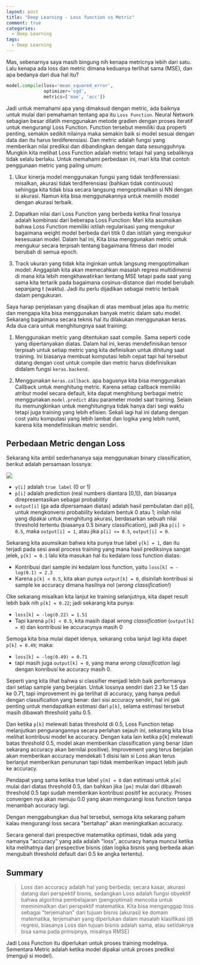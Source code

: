 ```yaml
---
layout: post
title: "Deep Learning - Loss function vs Metric"
comment: true
categories:
  - Deep Learning
tags:
  - Deep Learning
---
```


Mas, sebenarnya saya masih bingung nih kenapa metricnya lebih dari satu. Lalu kenapa ada loss dan metric dimana keduanya terlihat sama (MSE), dan apa bedanya dari dua hal itu?

```python
model.compile(loss='mean_squared_error',
              optimizer='sgd',
              metrics=['mae', 'acc'])
```

Jadi untuk memahami apa yang dimaksud dengan metric, ada baiknya untuk mulai dari pemahaman tentang apa itu `Loss Function`. Neural Network sebagian besar dilatih menggunakan metode gradien dengan proses iteratif untuk mengurangi Loss Function. Function tersebut memiliki dua properti penting, semakin sedikit nilainya maka semakin baik si model sesuai dengan data dan itu harus terdiferensiasi. Dan metric adalah fungsi yang memberikan nilai prediksi dan dibandingkan dengan data sesungguhnya. Mungkin kita melihat Loss Function adalah metric tetapi hal yang sebaliknya tidak selalu berlaku. Untuk memahami perbedaan ini, mari kita lihat contoh penggunaan metric yang paling umum:

1. Ukur kinerja model menggunakan fungsi yang tidak terdiferensiasi: misalkan, akurasi tidak terdiferensiasi (bahkan tidak continuous) sehingga kita tidak bisa secara langsung mengoptimalkan si NN dengan si akurasi. Namun kita bisa menggunakannya untuk memilih model dengan akurasi terbaik.

2. Dapatkan nilai dari Loss Function yang berbeda ketika final lossnya adalah kombinasi dari beberapa Loss Function: Mari kita asumsikan bahwa Loss Function memiliki istilah regularisasi yang mengukur bagaimana weight model berbeda dari titik 0 dan istilah yang mengukur kesesuaian model. Dalam hal ini, Kita bisa menggunakan metric untuk mengukur secara terpisah tentang bagaimana fitness dari model berubah di semua epoch.

3. Track ukuran yang tidak kita inginkan untuk langsung mengoptimalkan model: Anggaplah kita akan memecahkan masalah regresi multidimensi di mana kita lebih mengkhawatirkan tentang MSE tetapi pada saat yang sama kita tertarik pada bagaimana cosinus-distance dari model berubah sepanjang t (waktu). Jadi itu perlu dijadikan sebagai metric terbaik dalam pengukuran.

Saya harap penjelasan yang disajikan di atas membuat jelas apa itu metric dan mengapa kita bisa menggunakan banyak metric dalam satu model. Sekarang bagaimana secara teknis hal itu dilakukan menggunakan keras. Ada dua cara untuk menghitungnya saat training:

1. Menggunakan metric yang ditentukan saat compile. Sama seperti code yang dipertanyakan diatas. Dalam hal ini, keras mendefinisikan tensor terpisah untuk setiap metric yang kita definisikan untuk dihitung saat training. Ini biasanya membuat komputasi lebih cepat tapi hal tersebut datang dengan cost untuk compile dan metric harus didefinisikan didalam fungsi `keras.backend`.

2. Menggunakan `keras.callback`. apa bagusnya kita bisa menggunakan Callback untuk menghitung metric. Karena setiap callback memiliki atribut model secara default, kita dapat menghitung berbagai metric menggunakan `model.predict` atau parameter model saat training. Selain itu memungkinkan untuk menghitungnya tidak hanya dari segi waktu tetapi juga training yang lebih efisien. Sekali lagi hal ini datang dengan cost yaitu komputasi yang lebih lambat dan logika yang lebih rumit, karena kita mendefinisikan metric sendiri.

## Perbedaan Metric dengan Loss
Sekarang kita ambil sederhananya saja menggunakan binary classification, berikut adalah persamaan lossnya:

![](https://i.stack.imgur.com/ganiv.png)

- `y[i]` adalah `true label` (0 or 1)
- `p[i]` adalah prediction (real numbers diantara [0,1]), dan biasanya direpresentasikan sebagai probability
- `output[i]` (ga ada dipersamaan diatas) adalah hasil pembulatan dari p[i], untuk mengkonversi probability kedalam bentuk 0 atau 1; inilah nilai yang dipakai untuk menghitung akurasi, berdasarkan sebuah nilai threshold tertentu (biasanya 0.5 binary classification), jadi jika `p[i] > 0.5`, maka `output[i] = 1`, atau jika `p[i] <= 0.5`, `output[i] = 0`.

Sekarang kita asumsikan bahwa kita punya true label `y[k] = 1`, dan itu terjadi pada sesi awal process training yang mana hasil prediksinya sangat jelek, `p[k] = 0.1` lalu kita masukan hal itu kedalam loss function diatas:

- Kontribusi dari sample ini kedalam loss function, yaitu `loss[k] = -log(0.1) = 2.3`
- Karena `p[k] < 0.5`, kita akan punya `output[k] = 0`, disinilah kontribusi si sample ke accuracy dimana hasilnya nol (*wrong classification!*)

Oke sekarang misalkan kita lanjut ke training selanjutnya, kita dapet result lebih baik nih `p[k] = 0.22`; jadi sekarang kita punya:

- `loss[k] = -log(0.22) = 1.51`
- Tapi karena `p[k] < 0.5`, kita masih dapat *wrong classification* (`output[k] = 0`) dan kontribusi ke accuracynya masih 0

Semoga kita bisa mulai dapet idenya, sekarang coba lanjut lagi kita dapet `p[k] = 0.49`; maka:

- `loss[k] = -log(0.49) = 0.71`
- tapi masih juga `output[k] = 0`, yang mana *wrong classification* lagi dengan konribusi ke accuracy masih 0.

Seperti yang kita lihat bahwa si classifier menjadi lebih baik performanya dari setiap sample yang berjalan. Untuk lossnya sendiri dari 2.3 ke 1.5 dan ke 0.71, tapi improvement ini ga terlihat di accuracy, yang hanya peduli dengan classification yang benar: dari sisi accuracy sendiri, hal ini gak penting untuk mendapatkan estimasi dari `p[k]`, selama estimasi tersebut masih dibawah threshold yaitu 0.5.

Dan ketika `p[k]` melewati batas threshold di 0.5, Loss Function tetap melanjutkan pengurangannya secara perlahan sejauh ini, sekarang kita bisa melihat kontribusi model ke accuracy. Dengan kata lain ketika p[k] melewati batas threshold 0.5, model akan memberikan classification yang benar (dan sekarang accuracy akan bernilai positive). Improvement yang terus berjalan akan memberikan accuracy mendekati 1 disisi lain si Loss akan terus berlanjut memberikan penurunan tapi tidak memberikan impact lebih jauh ke accuracy.

Pendapat yang sama ketika true label `y[m] = 0` dan estimasi untuk `p[m]` mulai dari diatas threshold 0.5, dan bahkan jika `[pm]` mulai dari dibawah threshold 0.5 tapi sudah memberikan kontribusi positif ke accuracy. Proses convergen nya akan menuju 0.0 yang akan mengurangi loss function tanpa menambah accuracy lagi.

Dengan menggabungkan dua hal tersebut, semoga kita sekarang paham kalau mengurangi loss secara "bertahap" akan meningkatkan accuracy.

Secara general dari prespective matematika optimasi, tidak ada yang namanya "accuracy" yang ada adalah "loss", accuracy hanya muncul ketika kita melihatnya dari prespective bisnis (dan logika bisnis yang berbeda akan mengubah threshold default dari 0.5 ke angka tertentu).

## Summary

> Loss dan accuracy adalah hal yang berbeda; secara kasar, akurasi datang dari perspektif bisnis, sedangkan Loss adalah fungsi obyektif bahwa algoritma pembelajaran (pengoptimal) mencoba untuk meminimalkan dari perspektif matematika. Kita bisa menganggap loss sebagai "terjemahan" dari tujuan bisnis (akurasi) ke domain matematika, terjemahan yang diperlukan dalam masalah klasifikasi (di regresi, biasanya Loss dan tujuan bisnis adalah sama, atau setidaknya bisa sama pada prinsipnya, misalnya RMSE)

Jadi Loss Function itu diperlukan untuk proses training modelnya. Sementara Metric adalah ketika model dipakai untuk proses prediksi (menguji si model).